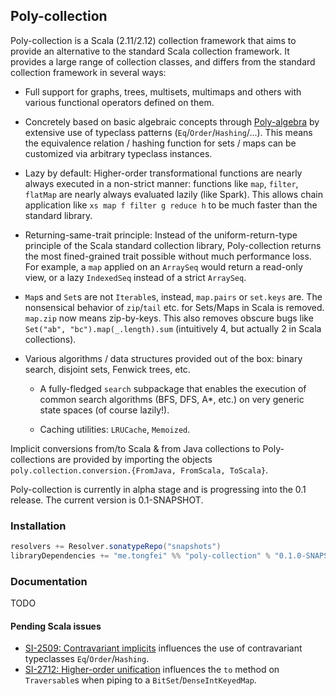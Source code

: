 ## Poly-collection

Poly-collection is a Scala (2.11/2.12) collection framework that aims to provide an alternative to the standard
 Scala collection framework. It provides a large range of collection classes, and differs from
 the standard collection framework in several ways:
 
  - Full support for graphs, trees, multisets, multimaps and others with various functional operators defined on them.
  
  - Concretely based on basic algebraic concepts through [Poly-algebra](https://github.com/ctongfei/poly-algebra) by extensive use
     of typeclass patterns (`Eq`/`Order`/`Hashing`/...). This means the equivalence relation / hashing function for sets / maps 
     can be customized via arbitrary typeclass instances.
     
  - Lazy by default: Higher-order transformational functions are nearly always executed in a non-strict manner:
   functions like `map`, `filter`, `flatMap` are nearly always evaluated lazily (like Spark). This allows chain application like 
   `xs map f filter g reduce h` to be much faster than the standard library.
  
  - Returning-same-trait principle: Instead of the uniform-return-type principle of the Scala standard collection
   library, Poly-collection returns the most fined-grained trait possible without much performance loss.
    For example, a `map` applied on an `ArraySeq` would return a read-only view, 
    or a lazy `IndexedSeq` instead of a strict `ArraySeq`.
  
  - `Map`s and `Set`s are not `Iterable`s, instead, `map.pairs` or `set.keys` are. The nonsensical behavior of `zip`/`tail` etc. 
  for Sets/Maps in Scala is removed. `map.zip` now means zip-by-keys. 
  This also removes obscure bugs like `Set("ab", "bc").map(_.length).sum` (intuitively 4, but actually 2 in Scala collections).

  - Various algorithms / data structures provided out of the box: binary search, disjoint sets, Fenwick trees, etc.
  
    - A fully-fledged `search` subpackage that enables the execution of common search algorithms (BFS, DFS, A*, etc.) on very
   generic state spaces (of course lazily!).
   
    - Caching utilities: `LRUCache`, `Memoized`.
  
Implicit conversions from/to Scala & from Java collections to Poly-collections are provided by importing the
objects `poly.collection.conversion.{FromJava, FromScala, ToScala}`.

Poly-collection is currently in alpha stage and is progressing into the 0.1 release.
The current version is 0.1-SNAPSHOT.

### Installation

```scala
resolvers += Resolver.sonatypeRepo("snapshots")
libraryDependencies += "me.tongfei" %% "poly-collection" % "0.1.0-SNAPSHOT"
```

### Documentation
TODO

#### Pending Scala issues
 - [SI-2509: Contravariant implicits](https://issues.scala-lang.org/browse/SI-2509) influences the use of contravariant typeclasses `Eq`/`Order`/`Hashing`.
 - [SI-2712: Higher-order unification](https://issues.scala-lang.org/browse/SI-2712) influences the `to` method on `Traversable`s when piping to a `BitSet`/`DenseIntKeyedMap`.
  
 
 
 